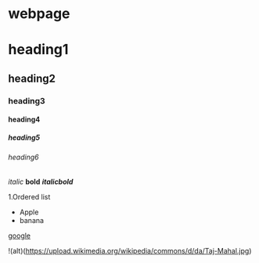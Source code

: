 # webpage
# heading1

## heading2

### heading3
#### heading4
##### heading5
###### heading6

*italic*
**bold**
***italicbold***

1.Ordered list

- Apple
- banana

[google](https://www.google.com/)

!(alt)(https://upload.wikimedia.org/wikipedia/commons/d/da/Taj-Mahal.jpg)
